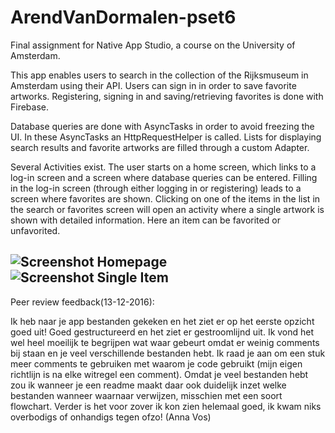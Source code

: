 # ArendVanDormalen-pset6
Final assignment for Native App Studio, a course on the University of Amsterdam.

This app enables users to search in the collection of the Rijksmuseum in Amsterdam using their API. 
Users can sign in in order to save favorite artworks. 
Registering, signing in and saving/retrieving favorites is done with Firebase.

Database queries are done with AsyncTasks in order to avoid freezing the UI.
In these AsyncTasks an HttpRequestHelper is called.
Lists for displaying search results and favorite artworks are filled through a custom Adapter.

Several Activities exist. 
The user starts on a home screen, which links to a log-in screen and a screen where database queries can be entered.
Filling in the log-in screen (through either logging in or registering) leads to a screen where favorites are shown.
Clicking on one of the items in the list in the search or favorites screen will open an activity where a single artwork is shown with detailed information.
Here an item can be favorited or unfavorited.

![Screenshot Homepage](http://i.imgur.com/JIk5vrP.png)
![Screenshot Single Item](http://i.imgur.com/LAl1jr2.png)
---
Peer review feedback(13-12-2016):

Ik heb naar je app bestanden gekeken en het ziet er op het eerste opzicht goed uit! 
Goed gestructureerd en het ziet er gestroomlijnd uit. 
Ik vond het wel heel moeilijk te begrijpen wat waar gebeurt omdat er weinig comments bij staan en je veel verschillende bestanden hebt. 
Ik raad je aan om een stuk meer comments te gebruiken met waarom je code gebruikt (mijn eigen richtlijn is na elke witregel een comment). 
Omdat je veel bestanden hebt zou ik wanneer je een readme maakt daar ook duidelijk inzet welke bestanden wanneer waarnaar verwijzen, misschien met een soort flowchart. 
Verder is het voor zover ik kon zien helemaal goed, ik kwam niks overbodigs of onhandigs tegen ofzo!
(Anna Vos)
